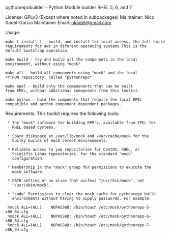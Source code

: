 pythonrepobuilder - Python Module builder RHEL 5, 6, and 7

License:  GPLv3
	  (Except where noted in subpackages)
Maintainer:   Nico Kadel-Garcia
Maintainer Email: nkadel@gmail.com

Usage:

    make [ install ] - build, and install for local access, the full build
    requirements for aws in diferent operating systems This is the
    default bootstrap operation.

    make build - try and build all the components in the local
    environment, without using "mock"

    make all - build all comopnents using "mock" and the local
    PYTHON repository, called "pythonrepo"

    make epel - build only the compoenents that can be built
    from EPEL, without additional comopnents from this toolkit.

    make python - buld the compnents that require the local EPEL
    compatible and python component dependent packages.


Requirements: This toolkit requires the following tools:

     * The "mock" software for building RPM's, available from EPEL for
       RHEL based cystems.

     * Spare diskspace at /var/lib/mock and /var/cache/mock for the
       builky builds of mock chroot environments.

     * Reliable access to yum repositories for CentOS, RHEL, or
       Scietific Linux repositories, for the standard "mock"
       configuration.

     * Membership in the "mock" group for permissions to exucute the
       mock software.

     * PATH setting or an alias that accfess "/usr/bin/mock", not
       "/usr/sbin/mock".

     * "sudo" Permissions to clear the mock cache for pythonrepo build
       environments without having to supply passwords. For example:

	 %mock ALL=(ALL)	NOPASSWD: /bin/touch /etc/mock/pythonrepo-5-x86_64.cfg
	 %mock ALL=(ALL)	NOPASSWD: /bin/touch /etc/mock/pythonrepo-6-x86_64.cfg
	 %mock ALL=(ALL)	NOPASSWD: /bin/touch /etc/mock/pythonrepo-7-x86_64.cfg
